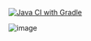 [![Java CI with Gradle](https://github.com/GulshatQA/Patterns-1/actions/workflows/gradle.yml/badge.svg)](https://github.com/GulshatQA/Patterns-1/actions/workflows/gradle.yml)

![image](https://github.com/GulshatQA/Patterns-1/assets/154721398/5435dcda-7780-48d4-9955-b7c18a6a72e1)
